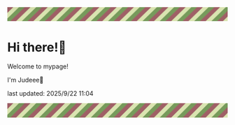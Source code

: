 <!-- Header image -->
<img src="./pokemon/pokemon_14.png" width="1000">

# Hi there!👋

Welcome to mypage!

I'm Judeee🐷

last updated: 2025/9/22 11:04

<!-- Footer image -->
<img src="./pokemon/pokemon_14.png" width="1000">
